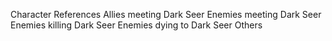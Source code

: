 



Character References
Allies meeting Dark Seer
Enemies meeting Dark Seer
Enemies killing Dark Seer
Enemies dying to Dark Seer
Others
